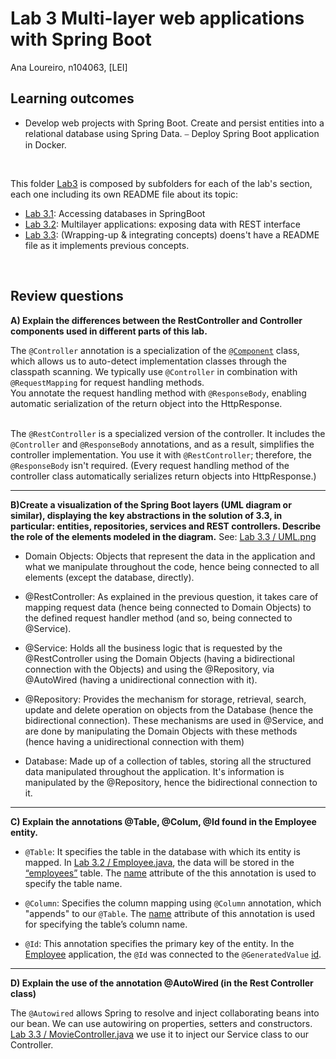# Lab 3 Multi-layer web applications with Spring Boot

Ana Loureiro, n104063, [LEI]

## Learning outcomes

- Develop web projects with Spring Boot. Create and persist entities into a relational database using Spring Data.
⎯ Deploy Spring Boot application in Docker.

<br>

This folder <ins>Lab3</ins> is composed by subfolders for each of the lab's section, each one including its own README file about its topic:

- [Lab 3.1](/lab3/lab3.1): Accessing databases in SpringBoot
- [Lab 3.2](/lab3/lab3.2): Multilayer applications: exposing data with REST interface 
- [Lab 3.3](/lab3/lab3.3): (Wrapping-up & integrating concepts) doens't have a README file as it implements previous concepts.

<br>

## Review questions

**A) Explain the differences between the RestController and Controller components used in different parts of this lab.**

The ```@Controller``` annotation is a specialization of the <u>```@Component```</u> class, which allows us to auto-detect implementation classes through the classpath scanning.
We typically use ```@Controller``` in combination with ```@RequestMapping```  for request handling methods.  
You annotate the request handling method with ```@ResponseBody```, enabling automatic serialization of the return object into the HttpResponse.  
<br>

The ```@RestController``` is a specialized version of the controller. It includes the ```@Controller``` and ```@ResponseBody``` annotations, and as a result, simplifies the controller implementation.
You use it with ```@RestController```; therefore, the ```@ResponseBody``` isn't required. (Every request handling method of the controller class automatically serializes return objects into HttpResponse.)
___

**B)Create a visualization of the Spring Boot layers (UML diagram or similar), displaying the key abstractions in the solution of 3.3, in particular: entities, repositories, services and REST controllers. Describe the role of the elements modeled in the diagram.**
See: [Lab 3.3 / UML.png](/lab3/UML.png)

- Domain Objects: Objects that represent the data in the application and what we manipulate throughout the code, hence being connected to all elements (except the database, directly).

- @RestController: As explained in the previous question, it takes care of mapping request data (hence being connected to Domain Objects) to the defined request handler method (and so, being connected to @Service).

- @Service: Holds all the business logic that is requested by the @RestController using the Domain Objects (having a bidirectional connection with the Objects) and using the @Repository, via @AutoWired (having a unidirectional connection with it).

- @Repository: Provides the mechanism for storage, retrieval, search, update and delete operation on objects from the Database (hence the bidirectional connection). These mechanisms are used in @Service, and are done by manipulating the Domain Objects with these methods (hence having a unidirectional connection with them)

- Database: Made up of a collection of tables, storing all the structured data manipulated throughout the application. It's information is manipulated by the @Repository, hence the bidirectional connection  to it.

___

**C) Explain the annotations @Table, @Colum, @Id found in the Employee entity.**

- ```@Table```: It specifies the table in the database with which its entity is mapped. In [Lab 3.2 / Employee.java](/lab3/lab3.2/employeemanage/src/main/java/ua/ana/employeemanage/Employee.java), the data will be stored in the <u>“employees”</u> table. The <u>name</u> attribute of the this annotation is used to specify the table name.

- ```@Column```: Specifies the column mapping using ```@Column``` annotation, which "appends" to our ```@Table```. The <u>name</u> attribute of this annotation is used for specifying the table’s column name.

- ```@Id```: This annotation specifies the primary key of the entity. In the <u>Employee</u> application, the ```@Id``` was connected to the ```@GeneratedValue``` <u>id</u>.
  
___

**D) Explain the use of the annotation @AutoWired (in the Rest Controller class)**

The ```@Autowired``` allows Spring to resolve and inject collaborating beans into our bean. We can use autowiring on properties, setters and constructors.
[Lab 3.3 / MovieController.java](/lab3/lab3.3/quotesapi/src/main/java/ua/ana/quotesapi/controllers/MovieController.java) we use it to inject our Service class to our Controller.  

